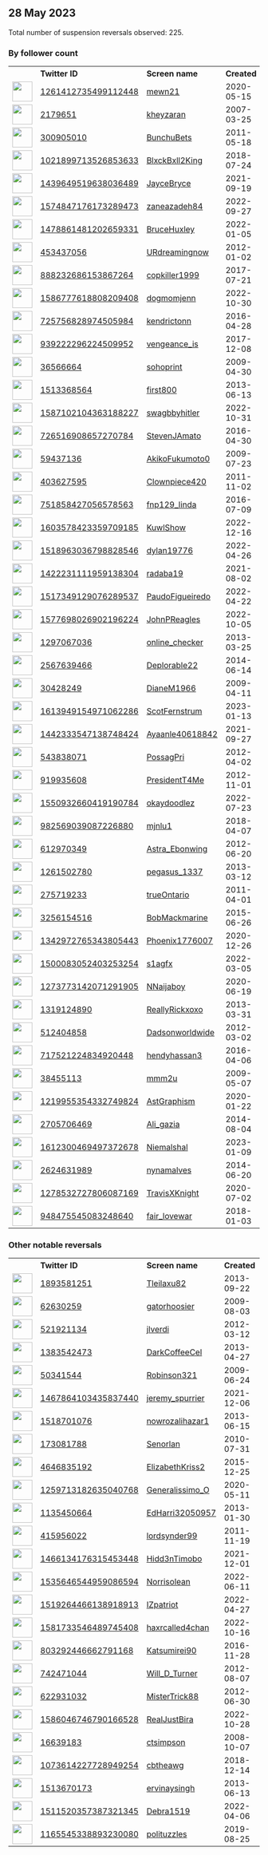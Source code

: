
## 28 May 2023
Total number of suspension reversals observed: 225.

### By follower count
<table><tr><th></th><th align="left">Twitter ID</th><th align="left">Screen name</th>
<th align="left">Created</th><th align="left">Status</th><th align="left">Suspended</th><th align="left">Followers</th>
<tr><td><a href="https://pbs.twimg.com/profile_images/1545244119496380418/zxmOKl4c_normal.jpg"><img src="https://pbs.twimg.com/profile_images/1545244119496380418/zxmOKl4c_normal.jpg" width="40px" height="40px" align="center"/></a></td><td><a href="https://twitter.com/intent/user?user_id=1261412735499112448">1261412735499112448</a></td><td><a href="https://twitter.com/mewn21">mewn21</a></td><td>2020-05-15</td><td align="center">🔒</td><td>2022-12-18</td><td>68551</td></tr>
<tr><td><a href="https://pbs.twimg.com/profile_images/1661365611925237760/zGniRxIO_normal.jpg"><img src="https://pbs.twimg.com/profile_images/1661365611925237760/zGniRxIO_normal.jpg" width="40px" height="40px" align="center"/></a></td><td><a href="https://twitter.com/intent/user?user_id=2179651">2179651</a></td><td><a href="https://twitter.com/kheyzaran">kheyzaran</a></td><td>2007-03-25</td><td align="center"></td><td>2023-03-08</td><td>19253</td></tr>
<tr><td><a href="https://pbs.twimg.com/profile_images/1640152497493794816/DiYuVVZ1_normal.jpg"><img src="https://pbs.twimg.com/profile_images/1640152497493794816/DiYuVVZ1_normal.jpg" width="40px" height="40px" align="center"/></a></td><td><a href="https://twitter.com/intent/user?user_id=300905010">300905010</a></td><td><a href="https://twitter.com/BunchuBets">BunchuBets</a></td><td>2011-05-18</td><td align="center"></td><td>2023-05-20</td><td>13953</td></tr>
<tr><td><a href="https://pbs.twimg.com/profile_images/1615879499521957890/ZoxjamWd_normal.jpg"><img src="https://pbs.twimg.com/profile_images/1615879499521957890/ZoxjamWd_normal.jpg" width="40px" height="40px" align="center"/></a></td><td><a href="https://twitter.com/intent/user?user_id=1021899713526853633">1021899713526853633</a></td><td><a href="https://twitter.com/BlxckBxll2King">BlxckBxll2King</a></td><td>2018-07-24</td><td align="center"></td><td>2023-05-03</td><td>13406</td></tr>
<tr><td><a href="https://pbs.twimg.com/profile_images/1617359520468008961/dcmG59kr_normal.jpg"><img src="https://pbs.twimg.com/profile_images/1617359520468008961/dcmG59kr_normal.jpg" width="40px" height="40px" align="center"/></a></td><td><a href="https://twitter.com/intent/user?user_id=1439649519638036489">1439649519638036489</a></td><td><a href="https://twitter.com/JayceBryce">JayceBryce</a></td><td>2021-09-19</td><td align="center"></td><td>2023-04-26</td><td>10179</td></tr>
<tr><td><a href="https://pbs.twimg.com/profile_images/1623350833042583552/6c5AeBQz_normal.jpg"><img src="https://pbs.twimg.com/profile_images/1623350833042583552/6c5AeBQz_normal.jpg" width="40px" height="40px" align="center"/></a></td><td><a href="https://twitter.com/intent/user?user_id=1574847176173289473">1574847176173289473</a></td><td><a href="https://twitter.com/zaneazadeh84">zaneazadeh84</a></td><td>2022-09-27</td><td align="center"></td><td>2023-05-25</td><td>9508</td></tr>
<tr><td><a href="https://pbs.twimg.com/profile_images/1663881698465947649/zrB1VxgQ_normal.jpg"><img src="https://pbs.twimg.com/profile_images/1663881698465947649/zrB1VxgQ_normal.jpg" width="40px" height="40px" align="center"/></a></td><td><a href="https://twitter.com/intent/user?user_id=1478861481202659331">1478861481202659331</a></td><td><a href="https://twitter.com/BruceHuxley">BruceHuxley</a></td><td>2022-01-05</td><td align="center"></td><td>2022-12-14</td><td>9142</td></tr>
<tr><td><a href="https://pbs.twimg.com/profile_images/1899736696/rocks_normal.jpg"><img src="https://pbs.twimg.com/profile_images/1899736696/rocks_normal.jpg" width="40px" height="40px" align="center"/></a></td><td><a href="https://twitter.com/intent/user?user_id=453437056">453437056</a></td><td><a href="https://twitter.com/URdreamingnow">URdreamingnow</a></td><td>2012-01-02</td><td align="center"></td><td>2023-05-22</td><td>8412</td></tr>
<tr><td><a href="https://pbs.twimg.com/profile_images/1658688494695501825/6RmG5pgs_normal.jpg"><img src="https://pbs.twimg.com/profile_images/1658688494695501825/6RmG5pgs_normal.jpg" width="40px" height="40px" align="center"/></a></td><td><a href="https://twitter.com/intent/user?user_id=888232686153867264">888232686153867264</a></td><td><a href="https://twitter.com/copkiller1999">copkiller1999</a></td><td>2017-07-21</td><td align="center"></td><td>2023-05-28</td><td>7414</td></tr>
<tr><td><a href="https://pbs.twimg.com/profile_images/1668616171502067712/KLK3FBfc_normal.jpg"><img src="https://pbs.twimg.com/profile_images/1668616171502067712/KLK3FBfc_normal.jpg" width="40px" height="40px" align="center"/></a></td><td><a href="https://twitter.com/intent/user?user_id=1586777618808209408">1586777618808209408</a></td><td><a href="https://twitter.com/dogmomjenn">dogmomjenn</a></td><td>2022-10-30</td><td align="center"></td><td>2023-05-21</td><td>6438</td></tr>
<tr><td><a href="https://pbs.twimg.com/profile_images/725757936698429440/8KNVQff4_normal.jpg"><img src="https://pbs.twimg.com/profile_images/725757936698429440/8KNVQff4_normal.jpg" width="40px" height="40px" align="center"/></a></td><td><a href="https://twitter.com/intent/user?user_id=725756828974505984">725756828974505984</a></td><td><a href="https://twitter.com/kendrictonn">kendrictonn</a></td><td>2016-04-28</td><td align="center"></td><td>2023-05-27</td><td>5923</td></tr>
<tr><td><a href="https://pbs.twimg.com/profile_images/1662822399320944641/kAEK2ny5_normal.jpg"><img src="https://pbs.twimg.com/profile_images/1662822399320944641/kAEK2ny5_normal.jpg" width="40px" height="40px" align="center"/></a></td><td><a href="https://twitter.com/intent/user?user_id=939222296224509952">939222296224509952</a></td><td><a href="https://twitter.com/vengeance_is">vengeance_is</a></td><td>2017-12-08</td><td align="center"></td><td></td><td>5793</td></tr>
<tr><td><a href="https://pbs.twimg.com/profile_images/1550080500349517825/oISWjQPh_normal.jpg"><img src="https://pbs.twimg.com/profile_images/1550080500349517825/oISWjQPh_normal.jpg" width="40px" height="40px" align="center"/></a></td><td><a href="https://twitter.com/intent/user?user_id=36566664">36566664</a></td><td><a href="https://twitter.com/sohoprint">sohoprint</a></td><td>2009-04-30</td><td align="center"></td><td>2022-11-23</td><td>5109</td></tr>
<tr><td><a href="https://pbs.twimg.com/profile_images/1612953598454910978/wVoX6HS1_normal.jpg"><img src="https://pbs.twimg.com/profile_images/1612953598454910978/wVoX6HS1_normal.jpg" width="40px" height="40px" align="center"/></a></td><td><a href="https://twitter.com/intent/user?user_id=1513368564">1513368564</a></td><td><a href="https://twitter.com/first800">first800</a></td><td>2013-06-13</td><td align="center"></td><td>2023-05-21</td><td>3797</td></tr>
<tr><td><a href="https://pbs.twimg.com/profile_images/1612585865540435968/SsUoMIFn_normal.jpg"><img src="https://pbs.twimg.com/profile_images/1612585865540435968/SsUoMIFn_normal.jpg" width="40px" height="40px" align="center"/></a></td><td><a href="https://twitter.com/intent/user?user_id=1587102104363188227">1587102104363188227</a></td><td><a href="https://twitter.com/swagbbyhitler">swagbbyhitler</a></td><td>2022-10-31</td><td align="center"></td><td>2023-05-22</td><td>3782</td></tr>
<tr><td><a href="https://pbs.twimg.com/profile_images/1591064713986719746/Ot0_si1X_normal.jpg"><img src="https://pbs.twimg.com/profile_images/1591064713986719746/Ot0_si1X_normal.jpg" width="40px" height="40px" align="center"/></a></td><td><a href="https://twitter.com/intent/user?user_id=726516908657270784">726516908657270784</a></td><td><a href="https://twitter.com/StevenJAmato">StevenJAmato</a></td><td>2016-04-30</td><td align="center"></td><td>2023-05-28</td><td>3383</td></tr>
<tr><td><a href="https://pbs.twimg.com/profile_images/1440979653317959685/5TLsRSYx_normal.jpg"><img src="https://pbs.twimg.com/profile_images/1440979653317959685/5TLsRSYx_normal.jpg" width="40px" height="40px" align="center"/></a></td><td><a href="https://twitter.com/intent/user?user_id=59437136">59437136</a></td><td><a href="https://twitter.com/AkikoFukumoto0">AkikoFukumoto0</a></td><td>2009-07-23</td><td align="center"></td><td>2023-05-27</td><td>3352</td></tr>
<tr><td><a href="https://pbs.twimg.com/profile_images/1664129846744842240/BgKXvHVf_normal.jpg"><img src="https://pbs.twimg.com/profile_images/1664129846744842240/BgKXvHVf_normal.jpg" width="40px" height="40px" align="center"/></a></td><td><a href="https://twitter.com/intent/user?user_id=403627595">403627595</a></td><td><a href="https://twitter.com/Clownpiece420">Clownpiece420</a></td><td>2011-11-02</td><td align="center"></td><td>2023-05-28</td><td>3096</td></tr>
<tr><td><a href="https://pbs.twimg.com/profile_images/1535737967624572930/AtBsyqsr_normal.jpg"><img src="https://pbs.twimg.com/profile_images/1535737967624572930/AtBsyqsr_normal.jpg" width="40px" height="40px" align="center"/></a></td><td><a href="https://twitter.com/intent/user?user_id=751858427056578563">751858427056578563</a></td><td><a href="https://twitter.com/fnp129_linda">fnp129_linda</a></td><td>2016-07-09</td><td align="center"></td><td>2022-08-04</td><td>2821</td></tr>
<tr><td><a href="https://pbs.twimg.com/profile_images/1603582423043809281/T2xkd5bv_normal.jpg"><img src="https://pbs.twimg.com/profile_images/1603582423043809281/T2xkd5bv_normal.jpg" width="40px" height="40px" align="center"/></a></td><td><a href="https://twitter.com/intent/user?user_id=1603578423359709185">1603578423359709185</a></td><td><a href="https://twitter.com/KuwlShow">KuwlShow</a></td><td>2022-12-16</td><td align="center"></td><td>2023-05-24</td><td>2710</td></tr>
<tr><td><a href="https://pbs.twimg.com/profile_images/1519034085414518786/D9ztwU9S_normal.jpg"><img src="https://pbs.twimg.com/profile_images/1519034085414518786/D9ztwU9S_normal.jpg" width="40px" height="40px" align="center"/></a></td><td><a href="https://twitter.com/intent/user?user_id=1518963036798828546">1518963036798828546</a></td><td><a href="https://twitter.com/dylan19776">dylan19776</a></td><td>2022-04-26</td><td align="center"></td><td>2023-03-09</td><td>2452</td></tr>
<tr><td><a href="https://pbs.twimg.com/profile_images/1471220017198895106/KGcG29xY_normal.jpg"><img src="https://pbs.twimg.com/profile_images/1471220017198895106/KGcG29xY_normal.jpg" width="40px" height="40px" align="center"/></a></td><td><a href="https://twitter.com/intent/user?user_id=1422231111959138304">1422231111959138304</a></td><td><a href="https://twitter.com/radaba19">radaba19</a></td><td>2021-08-02</td><td align="center"></td><td>2022-09-17</td><td>2419</td></tr>
<tr><td><a href="https://pbs.twimg.com/profile_images/1535803308237017093/oN6DzwwH_normal.jpg"><img src="https://pbs.twimg.com/profile_images/1535803308237017093/oN6DzwwH_normal.jpg" width="40px" height="40px" align="center"/></a></td><td><a href="https://twitter.com/intent/user?user_id=1517349129076289537">1517349129076289537</a></td><td><a href="https://twitter.com/PaudoFigueiredo">PaudoFigueiredo</a></td><td>2022-04-22</td><td align="center"></td><td>2022-10-18</td><td>2294</td></tr>
<tr><td><a href="https://pbs.twimg.com/profile_images/1577887678795767809/4h0fOrFw_normal.jpg"><img src="https://pbs.twimg.com/profile_images/1577887678795767809/4h0fOrFw_normal.jpg" width="40px" height="40px" align="center"/></a></td><td><a href="https://twitter.com/intent/user?user_id=1577698026902196224">1577698026902196224</a></td><td><a href="https://twitter.com/JohnPReagles">JohnPReagles</a></td><td>2022-10-05</td><td align="center"></td><td>2023-05-24</td><td>2116</td></tr>
<tr><td><a href="https://pbs.twimg.com/profile_images/378800000537355951/d71c46716564b356d11859675f9fb631_normal.png"><img src="https://pbs.twimg.com/profile_images/378800000537355951/d71c46716564b356d11859675f9fb631_normal.png" width="40px" height="40px" align="center"/></a></td><td><a href="https://twitter.com/intent/user?user_id=1297067036">1297067036</a></td><td><a href="https://twitter.com/online_checker">online_checker</a></td><td>2013-03-25</td><td align="center">🚫</td><td>2022-11-05</td><td>2074</td></tr>
<tr><td><a href="https://pbs.twimg.com/profile_images/1347695601400602624/48EBaYP5_normal.jpg"><img src="https://pbs.twimg.com/profile_images/1347695601400602624/48EBaYP5_normal.jpg" width="40px" height="40px" align="center"/></a></td><td><a href="https://twitter.com/intent/user?user_id=2567639466">2567639466</a></td><td><a href="https://twitter.com/Deplorable22">Deplorable22</a></td><td>2014-06-14</td><td align="center"></td><td>2022-11-10</td><td>1991</td></tr>
<tr><td><a href="https://pbs.twimg.com/profile_images/1471397858385530882/RL3LaLu7_normal.jpg"><img src="https://pbs.twimg.com/profile_images/1471397858385530882/RL3LaLu7_normal.jpg" width="40px" height="40px" align="center"/></a></td><td><a href="https://twitter.com/intent/user?user_id=30428249">30428249</a></td><td><a href="https://twitter.com/DianeM1966">DianeM1966</a></td><td>2009-04-11</td><td align="center"></td><td>2022-10-29</td><td>1850</td></tr>
<tr><td><a href="https://pbs.twimg.com/profile_images/1613949726130376704/1LGuGse2_normal.png"><img src="https://pbs.twimg.com/profile_images/1613949726130376704/1LGuGse2_normal.png" width="40px" height="40px" align="center"/></a></td><td><a href="https://twitter.com/intent/user?user_id=1613949154971062286">1613949154971062286</a></td><td><a href="https://twitter.com/ScotFernstrum">ScotFernstrum</a></td><td>2023-01-13</td><td align="center"></td><td>2023-05-25</td><td>1838</td></tr>
<tr><td><a href="https://pbs.twimg.com/profile_images/1669947210560073728/odi5D54i_normal.jpg"><img src="https://pbs.twimg.com/profile_images/1669947210560073728/odi5D54i_normal.jpg" width="40px" height="40px" align="center"/></a></td><td><a href="https://twitter.com/intent/user?user_id=1442333547138748424">1442333547138748424</a></td><td><a href="https://twitter.com/Ayaanle40618842">Ayaanle40618842</a></td><td>2021-09-27</td><td align="center"></td><td>2023-02-07</td><td>1719</td></tr>
<tr><td><a href="https://pbs.twimg.com/profile_images/1350976085681459201/ZYN219UT_normal.jpg"><img src="https://pbs.twimg.com/profile_images/1350976085681459201/ZYN219UT_normal.jpg" width="40px" height="40px" align="center"/></a></td><td><a href="https://twitter.com/intent/user?user_id=543838071">543838071</a></td><td><a href="https://twitter.com/PossagPri">PossagPri</a></td><td>2012-04-02</td><td align="center"></td><td>2022-12-04</td><td>1527</td></tr>
<tr><td><a href="https://pbs.twimg.com/profile_images/1347996493341487104/-PvNYrLZ_normal.jpg"><img src="https://pbs.twimg.com/profile_images/1347996493341487104/-PvNYrLZ_normal.jpg" width="40px" height="40px" align="center"/></a></td><td><a href="https://twitter.com/intent/user?user_id=919935608">919935608</a></td><td><a href="https://twitter.com/PresidentT4Me">PresidentT4Me</a></td><td>2012-11-01</td><td align="center"></td><td>2022-09-28</td><td>1507</td></tr>
<tr><td><a href="https://pbs.twimg.com/profile_images/1635915624458121219/GL1mF3eH_normal.jpg"><img src="https://pbs.twimg.com/profile_images/1635915624458121219/GL1mF3eH_normal.jpg" width="40px" height="40px" align="center"/></a></td><td><a href="https://twitter.com/intent/user?user_id=1550932660419190784">1550932660419190784</a></td><td><a href="https://twitter.com/okaydoodlez">okaydoodlez</a></td><td>2022-07-23</td><td align="center"></td><td>2023-05-23</td><td>1463</td></tr>
<tr><td><a href="https://pbs.twimg.com/profile_images/1668167637807890432/9dSsoYUi_normal.jpg"><img src="https://pbs.twimg.com/profile_images/1668167637807890432/9dSsoYUi_normal.jpg" width="40px" height="40px" align="center"/></a></td><td><a href="https://twitter.com/intent/user?user_id=982569039087226880">982569039087226880</a></td><td><a href="https://twitter.com/mjnlu1">mjnlu1</a></td><td>2018-04-07</td><td align="center"></td><td>2022-07-09</td><td>1447</td></tr>
<tr><td><a href="https://pbs.twimg.com/profile_images/1562924429633527808/mFxNT3GU_normal.jpg"><img src="https://pbs.twimg.com/profile_images/1562924429633527808/mFxNT3GU_normal.jpg" width="40px" height="40px" align="center"/></a></td><td><a href="https://twitter.com/intent/user?user_id=612970349">612970349</a></td><td><a href="https://twitter.com/Astra_Ebonwing">Astra_Ebonwing</a></td><td>2012-06-20</td><td align="center"></td><td>2023-05-27</td><td>1442</td></tr>
<tr><td><a href="https://pbs.twimg.com/profile_images/1664367301133574144/q3_w_9tU_normal.jpg"><img src="https://pbs.twimg.com/profile_images/1664367301133574144/q3_w_9tU_normal.jpg" width="40px" height="40px" align="center"/></a></td><td><a href="https://twitter.com/intent/user?user_id=1261502780">1261502780</a></td><td><a href="https://twitter.com/pegasus_1337">pegasus_1337</a></td><td>2013-03-12</td><td align="center"></td><td>2023-05-11</td><td>1386</td></tr>
<tr><td><a href="https://pbs.twimg.com/profile_images/1032102340264747008/136Is9mU_normal.jpg"><img src="https://pbs.twimg.com/profile_images/1032102340264747008/136Is9mU_normal.jpg" width="40px" height="40px" align="center"/></a></td><td><a href="https://twitter.com/intent/user?user_id=275719233">275719233</a></td><td><a href="https://twitter.com/trueOntario">trueOntario</a></td><td>2011-04-01</td><td align="center"></td><td>2023-02-02</td><td>1359</td></tr>
<tr><td><a href="https://pbs.twimg.com/profile_images/985289661412270080/12RFceG8_normal.jpg"><img src="https://pbs.twimg.com/profile_images/985289661412270080/12RFceG8_normal.jpg" width="40px" height="40px" align="center"/></a></td><td><a href="https://twitter.com/intent/user?user_id=3256154516">3256154516</a></td><td><a href="https://twitter.com/BobMackmarine">BobMackmarine</a></td><td>2015-06-26</td><td align="center"></td><td>2022-10-29</td><td>1325</td></tr>
<tr><td><a href="https://pbs.twimg.com/profile_images/1445051724453003264/ngZTQi67_normal.jpg"><img src="https://pbs.twimg.com/profile_images/1445051724453003264/ngZTQi67_normal.jpg" width="40px" height="40px" align="center"/></a></td><td><a href="https://twitter.com/intent/user?user_id=1342972765343805443">1342972765343805443</a></td><td><a href="https://twitter.com/Phoenix1776007">Phoenix1776007</a></td><td>2020-12-26</td><td align="center"></td><td>2022-09-21</td><td>1126</td></tr>
<tr><td><a href="https://pbs.twimg.com/profile_images/1654554254898495492/rydFL-vy_normal.jpg"><img src="https://pbs.twimg.com/profile_images/1654554254898495492/rydFL-vy_normal.jpg" width="40px" height="40px" align="center"/></a></td><td><a href="https://twitter.com/intent/user?user_id=1500083052403253254">1500083052403253254</a></td><td><a href="https://twitter.com/s1agfx">s1agfx</a></td><td>2022-03-05</td><td align="center"></td><td>2023-05-23</td><td>1043</td></tr>
<tr><td><a href="https://pbs.twimg.com/profile_images/1659006908064227328/I5EmEdG__normal.jpg"><img src="https://pbs.twimg.com/profile_images/1659006908064227328/I5EmEdG__normal.jpg" width="40px" height="40px" align="center"/></a></td><td><a href="https://twitter.com/intent/user?user_id=1273773142071291905">1273773142071291905</a></td><td><a href="https://twitter.com/NNaijaboy">NNaijaboy</a></td><td>2020-06-19</td><td align="center"></td><td>2022-04-03</td><td>1038</td></tr>
<tr><td><a href="https://pbs.twimg.com/profile_images/1280511488604680193/9oaDvCsr_normal.png"><img src="https://pbs.twimg.com/profile_images/1280511488604680193/9oaDvCsr_normal.png" width="40px" height="40px" align="center"/></a></td><td><a href="https://twitter.com/intent/user?user_id=1319124890">1319124890</a></td><td><a href="https://twitter.com/ReallyRickxoxo">ReallyRickxoxo</a></td><td>2013-03-31</td><td align="center"></td><td>2022-09-10</td><td>1008</td></tr>
<tr><td><a href="https://pbs.twimg.com/profile_images/1344678875670994948/FxL_ymul_normal.jpg"><img src="https://pbs.twimg.com/profile_images/1344678875670994948/FxL_ymul_normal.jpg" width="40px" height="40px" align="center"/></a></td><td><a href="https://twitter.com/intent/user?user_id=512404858">512404858</a></td><td><a href="https://twitter.com/Dadsonworldwide">Dadsonworldwide</a></td><td>2012-03-02</td><td align="center"></td><td>2022-10-28</td><td>999</td></tr>
<tr><td><a href="https://pbs.twimg.com/profile_images/1661336734821494784/XjClK7tO_normal.jpg"><img src="https://pbs.twimg.com/profile_images/1661336734821494784/XjClK7tO_normal.jpg" width="40px" height="40px" align="center"/></a></td><td><a href="https://twitter.com/intent/user?user_id=717521224834920448">717521224834920448</a></td><td><a href="https://twitter.com/hendyhassan3">hendyhassan3</a></td><td>2016-04-06</td><td align="center"></td><td>2023-05-21</td><td>971</td></tr>
<tr><td><a href="https://pbs.twimg.com/profile_images/542136719831613440/ueQVAK_h_normal.jpeg"><img src="https://pbs.twimg.com/profile_images/542136719831613440/ueQVAK_h_normal.jpeg" width="40px" height="40px" align="center"/></a></td><td><a href="https://twitter.com/intent/user?user_id=38455113">38455113</a></td><td><a href="https://twitter.com/mmm2u">mmm2u</a></td><td>2009-05-07</td><td align="center"></td><td></td><td>832</td></tr>
<tr><td><a href="https://pbs.twimg.com/profile_images/1670208980843388928/J688DLXx_normal.jpg"><img src="https://pbs.twimg.com/profile_images/1670208980843388928/J688DLXx_normal.jpg" width="40px" height="40px" align="center"/></a></td><td><a href="https://twitter.com/intent/user?user_id=1219955354332749824">1219955354332749824</a></td><td><a href="https://twitter.com/AstGraphism">AstGraphism</a></td><td>2020-01-22</td><td align="center"></td><td>2023-05-24</td><td>806</td></tr>
<tr><td><a href="https://pbs.twimg.com/profile_images/1391199598778126338/3USUj01X_normal.jpg"><img src="https://pbs.twimg.com/profile_images/1391199598778126338/3USUj01X_normal.jpg" width="40px" height="40px" align="center"/></a></td><td><a href="https://twitter.com/intent/user?user_id=2705706469">2705706469</a></td><td><a href="https://twitter.com/Ali_gazia">Ali_gazia</a></td><td>2014-08-04</td><td align="center"></td><td>2023-05-01</td><td>800</td></tr>
<tr><td><a href="https://pbs.twimg.com/profile_images/1664355673583263749/q_aj4cga_normal.jpg"><img src="https://pbs.twimg.com/profile_images/1664355673583263749/q_aj4cga_normal.jpg" width="40px" height="40px" align="center"/></a></td><td><a href="https://twitter.com/intent/user?user_id=1612300469497372678">1612300469497372678</a></td><td><a href="https://twitter.com/Niemalshal">Niemalshal</a></td><td>2023-01-09</td><td align="center"></td><td>2023-04-30</td><td>778</td></tr>
<tr><td><a href="https://pbs.twimg.com/profile_images/1562817225827966976/JHWptoFr_normal.jpg"><img src="https://pbs.twimg.com/profile_images/1562817225827966976/JHWptoFr_normal.jpg" width="40px" height="40px" align="center"/></a></td><td><a href="https://twitter.com/intent/user?user_id=2624631989">2624631989</a></td><td><a href="https://twitter.com/nynamalves">nynamalves</a></td><td>2014-06-20</td><td align="center"></td><td>2022-11-06</td><td>742</td></tr>
<tr><td><a href="https://pbs.twimg.com/profile_images/1609152878257618944/MFdmVLiV_normal.jpg"><img src="https://pbs.twimg.com/profile_images/1609152878257618944/MFdmVLiV_normal.jpg" width="40px" height="40px" align="center"/></a></td><td><a href="https://twitter.com/intent/user?user_id=1278532727806087169">1278532727806087169</a></td><td><a href="https://twitter.com/TravisXKnight">TravisXKnight</a></td><td>2020-07-02</td><td align="center"></td><td>2023-01-21</td><td>698</td></tr>
<tr><td><a href="https://pbs.twimg.com/profile_images/1648347258159775745/lQB429PK_normal.jpg"><img src="https://pbs.twimg.com/profile_images/1648347258159775745/lQB429PK_normal.jpg" width="40px" height="40px" align="center"/></a></td><td><a href="https://twitter.com/intent/user?user_id=948475545083248640">948475545083248640</a></td><td><a href="https://twitter.com/fair_lovewar">fair_lovewar</a></td><td>2018-01-03</td><td align="center"></td><td>2023-05-27</td><td>689</td></tr>
</table>

### Other notable reversals
<table><tr><th></th><th align="left">Twitter ID</th><th align="left">Screen name</th>
<th align="left">Created</th><th align="left">Status</th><th align="left">Suspended</th><th align="left">Followers</th>
<tr><td><a href="https://pbs.twimg.com/profile_images/1664380853777047560/ewfHnZgV_normal.jpg"><img src="https://pbs.twimg.com/profile_images/1664380853777047560/ewfHnZgV_normal.jpg" width="40px" height="40px" align="center"/></a></td><td><a href="https://twitter.com/intent/user?user_id=1893581251">1893581251</a></td><td><a href="https://twitter.com/Tleilaxu82">Tleilaxu82</a></td><td>2013-09-22</td><td align="center"></td><td>2022-07-10</td><td>243</td></tr>
<tr><td><a href="https://pbs.twimg.com/profile_images/983826174718726144/ZM2y5y17_normal.jpg"><img src="https://pbs.twimg.com/profile_images/983826174718726144/ZM2y5y17_normal.jpg" width="40px" height="40px" align="center"/></a></td><td><a href="https://twitter.com/intent/user?user_id=62630259">62630259</a></td><td><a href="https://twitter.com/gatorhoosier">gatorhoosier</a></td><td>2009-08-03</td><td align="center"></td><td>2023-05-24</td><td>532</td></tr>
<tr><td><a href="https://pbs.twimg.com/profile_images/1430909806001463296/qgJai3PE_normal.jpg"><img src="https://pbs.twimg.com/profile_images/1430909806001463296/qgJai3PE_normal.jpg" width="40px" height="40px" align="center"/></a></td><td><a href="https://twitter.com/intent/user?user_id=521921134">521921134</a></td><td><a href="https://twitter.com/jlverdi">jlverdi</a></td><td>2012-03-12</td><td align="center">🔒</td><td>2022-11-29</td><td>6</td></tr>
<tr><td><a href="https://pbs.twimg.com/profile_images/1534405414174982151/BKdYMmfm_normal.jpg"><img src="https://pbs.twimg.com/profile_images/1534405414174982151/BKdYMmfm_normal.jpg" width="40px" height="40px" align="center"/></a></td><td><a href="https://twitter.com/intent/user?user_id=1383542473">1383542473</a></td><td><a href="https://twitter.com/DarkCoffeeCel">DarkCoffeeCel</a></td><td>2013-04-27</td><td align="center"></td><td>2022-06-25</td><td>96</td></tr>
<tr><td><a href="https://pbs.twimg.com/profile_images/1133998483571126272/s9mXLXfe_normal.jpg"><img src="https://pbs.twimg.com/profile_images/1133998483571126272/s9mXLXfe_normal.jpg" width="40px" height="40px" align="center"/></a></td><td><a href="https://twitter.com/intent/user?user_id=50341544">50341544</a></td><td><a href="https://twitter.com/Robinson321">Robinson321</a></td><td>2009-06-24</td><td align="center">🔒</td><td>2023-05-28</td><td>15</td></tr>
<tr><td><a href="https://pbs.twimg.com/profile_images/1533880867990421504/YZ4Q2LLo_normal.jpg"><img src="https://pbs.twimg.com/profile_images/1533880867990421504/YZ4Q2LLo_normal.jpg" width="40px" height="40px" align="center"/></a></td><td><a href="https://twitter.com/intent/user?user_id=1467864103435837440">1467864103435837440</a></td><td><a href="https://twitter.com/jeremy_spurrier">jeremy_spurrier</a></td><td>2021-12-06</td><td align="center"></td><td>2023-05-24</td><td>542</td></tr>
<tr><td><a href="https://pbs.twimg.com/profile_images/1055178867172954112/AtXmmJYf_normal.jpg"><img src="https://pbs.twimg.com/profile_images/1055178867172954112/AtXmmJYf_normal.jpg" width="40px" height="40px" align="center"/></a></td><td><a href="https://twitter.com/intent/user?user_id=1518701076">1518701076</a></td><td><a href="https://twitter.com/nowrozalihazar1">nowrozalihazar1</a></td><td>2013-06-15</td><td align="center"></td><td>2023-04-04</td><td>387</td></tr>
<tr><td><a href="https://pbs.twimg.com/profile_images/1604405842169991168/QeFlxA9x_normal.jpg"><img src="https://pbs.twimg.com/profile_images/1604405842169991168/QeFlxA9x_normal.jpg" width="40px" height="40px" align="center"/></a></td><td><a href="https://twitter.com/intent/user?user_id=173081788">173081788</a></td><td><a href="https://twitter.com/Senorlan">Senorlan</a></td><td>2010-07-31</td><td align="center"></td><td>2023-05-27</td><td>150</td></tr>
<tr><td><a href="https://abs.twimg.com/sticky/default_profile_images/default_profile_normal.png"><img src="https://abs.twimg.com/sticky/default_profile_images/default_profile_normal.png" width="40px" height="40px" align="center"/></a></td><td><a href="https://twitter.com/intent/user?user_id=4646835192">4646835192</a></td><td><a href="https://twitter.com/ElizabethKriss2">ElizabethKriss2</a></td><td>2015-12-25</td><td align="center"></td><td>2023-04-08</td><td>15</td></tr>
<tr><td><a href="https://pbs.twimg.com/profile_images/1587476769791172609/gwOlMRlj_normal.jpg"><img src="https://pbs.twimg.com/profile_images/1587476769791172609/gwOlMRlj_normal.jpg" width="40px" height="40px" align="center"/></a></td><td><a href="https://twitter.com/intent/user?user_id=1259713182635040768">1259713182635040768</a></td><td><a href="https://twitter.com/Generalissimo_O">Generalissimo_O</a></td><td>2020-05-11</td><td align="center"></td><td>2023-05-28</td><td>132</td></tr>
<tr><td><a href="https://pbs.twimg.com/profile_images/882972810993426432/_dgyctcZ_normal.jpg"><img src="https://pbs.twimg.com/profile_images/882972810993426432/_dgyctcZ_normal.jpg" width="40px" height="40px" align="center"/></a></td><td><a href="https://twitter.com/intent/user?user_id=1135450664">1135450664</a></td><td><a href="https://twitter.com/EdHarri32050957">EdHarri32050957</a></td><td>2013-01-30</td><td align="center"></td><td>2023-05-24</td><td>294</td></tr>
<tr><td><a href="https://pbs.twimg.com/profile_images/1614461773511364608/BXyk9JlZ_normal.jpg"><img src="https://pbs.twimg.com/profile_images/1614461773511364608/BXyk9JlZ_normal.jpg" width="40px" height="40px" align="center"/></a></td><td><a href="https://twitter.com/intent/user?user_id=415956022">415956022</a></td><td><a href="https://twitter.com/lordsynder99">lordsynder99</a></td><td>2011-11-19</td><td align="center"></td><td>2023-05-25</td><td>82</td></tr>
<tr><td><a href="https://pbs.twimg.com/profile_images/1551968936874360837/GPT11N5A_normal.jpg"><img src="https://pbs.twimg.com/profile_images/1551968936874360837/GPT11N5A_normal.jpg" width="40px" height="40px" align="center"/></a></td><td><a href="https://twitter.com/intent/user?user_id=1466134176315453448">1466134176315453448</a></td><td><a href="https://twitter.com/Hidd3nTimobo">Hidd3nTimobo</a></td><td>2021-12-01</td><td align="center"></td><td>2022-09-04</td><td>454</td></tr>
<tr><td><a href="https://pbs.twimg.com/profile_images/1535646672507883521/P5Pe7pht_normal.png"><img src="https://pbs.twimg.com/profile_images/1535646672507883521/P5Pe7pht_normal.png" width="40px" height="40px" align="center"/></a></td><td><a href="https://twitter.com/intent/user?user_id=1535646544959086594">1535646544959086594</a></td><td><a href="https://twitter.com/Norrisolean">Norrisolean</a></td><td>2022-06-11</td><td align="center"></td><td>2022-12-25</td><td>9</td></tr>
<tr><td><a href="https://pbs.twimg.com/profile_images/1520261572064546816/bf4ihhlq_normal.jpg"><img src="https://pbs.twimg.com/profile_images/1520261572064546816/bf4ihhlq_normal.jpg" width="40px" height="40px" align="center"/></a></td><td><a href="https://twitter.com/intent/user?user_id=1519264466138918913">1519264466138918913</a></td><td><a href="https://twitter.com/IZpatriot">IZpatriot</a></td><td>2022-04-27</td><td align="center"></td><td>2022-10-20</td><td>149</td></tr>
<tr><td><a href="https://pbs.twimg.com/profile_images/1581734335882878977/SA_xijZD_normal.jpg"><img src="https://pbs.twimg.com/profile_images/1581734335882878977/SA_xijZD_normal.jpg" width="40px" height="40px" align="center"/></a></td><td><a href="https://twitter.com/intent/user?user_id=1581733546489745408">1581733546489745408</a></td><td><a href="https://twitter.com/haxrcalled4chan">haxrcalled4chan</a></td><td>2022-10-16</td><td align="center"></td><td>2022-11-29</td><td>58</td></tr>
<tr><td><a href="https://pbs.twimg.com/profile_images/1636916782622732289/vN2VGDK5_normal.jpg"><img src="https://pbs.twimg.com/profile_images/1636916782622732289/vN2VGDK5_normal.jpg" width="40px" height="40px" align="center"/></a></td><td><a href="https://twitter.com/intent/user?user_id=803292446662791168">803292446662791168</a></td><td><a href="https://twitter.com/Katsumirei90">Katsumirei90</a></td><td>2016-11-28</td><td align="center"></td><td>2023-05-28</td><td>277</td></tr>
<tr><td><a href="https://pbs.twimg.com/profile_images/1318206221757812736/QHzDrZbe_normal.jpg"><img src="https://pbs.twimg.com/profile_images/1318206221757812736/QHzDrZbe_normal.jpg" width="40px" height="40px" align="center"/></a></td><td><a href="https://twitter.com/intent/user?user_id=742471044">742471044</a></td><td><a href="https://twitter.com/Will_D_Turner">Will_D_Turner</a></td><td>2012-08-07</td><td align="center"></td><td>2023-04-08</td><td>104</td></tr>
<tr><td><a href="https://pbs.twimg.com/profile_images/1643330550441078784/p3tHxKAl_normal.png"><img src="https://pbs.twimg.com/profile_images/1643330550441078784/p3tHxKAl_normal.png" width="40px" height="40px" align="center"/></a></td><td><a href="https://twitter.com/intent/user?user_id=622931032">622931032</a></td><td><a href="https://twitter.com/MisterTrick88">MisterTrick88</a></td><td>2012-06-30</td><td align="center"></td><td>2023-04-20</td><td>57</td></tr>
<tr><td><a href="https://pbs.twimg.com/profile_images/1586046958505967616/-7RZq6Zf_normal.jpg"><img src="https://pbs.twimg.com/profile_images/1586046958505967616/-7RZq6Zf_normal.jpg" width="40px" height="40px" align="center"/></a></td><td><a href="https://twitter.com/intent/user?user_id=1586046746790166528">1586046746790166528</a></td><td><a href="https://twitter.com/RealJustBira">RealJustBira</a></td><td>2022-10-28</td><td align="center"></td><td>2022-11-21</td><td>30</td></tr>
<tr><td><a href="https://pbs.twimg.com/profile_images/2628045349/c5c1edc43409e1a94c5476d92569c149_normal.png"><img src="https://pbs.twimg.com/profile_images/2628045349/c5c1edc43409e1a94c5476d92569c149_normal.png" width="40px" height="40px" align="center"/></a></td><td><a href="https://twitter.com/intent/user?user_id=16639183">16639183</a></td><td><a href="https://twitter.com/ctsimpson">ctsimpson</a></td><td>2008-10-07</td><td align="center"></td><td>2023-01-15</td><td>133</td></tr>
<tr><td><a href="https://abs.twimg.com/sticky/default_profile_images/default_profile_normal.png"><img src="https://abs.twimg.com/sticky/default_profile_images/default_profile_normal.png" width="40px" height="40px" align="center"/></a></td><td><a href="https://twitter.com/intent/user?user_id=1073614227728949254">1073614227728949254</a></td><td><a href="https://twitter.com/cbtheawg">cbtheawg</a></td><td>2018-12-14</td><td align="center"></td><td>2022-10-29</td><td>392</td></tr>
<tr><td><a href="https://pbs.twimg.com/profile_images/1658040834850439169/MWivaECH_normal.jpg"><img src="https://pbs.twimg.com/profile_images/1658040834850439169/MWivaECH_normal.jpg" width="40px" height="40px" align="center"/></a></td><td><a href="https://twitter.com/intent/user?user_id=1513670173">1513670173</a></td><td><a href="https://twitter.com/ervinaysingh">ervinaysingh</a></td><td>2013-06-13</td><td align="center">🔒</td><td>2022-12-12</td><td>63</td></tr>
<tr><td><a href="https://pbs.twimg.com/profile_images/1666610771399262209/_9paWiuy_normal.jpg"><img src="https://pbs.twimg.com/profile_images/1666610771399262209/_9paWiuy_normal.jpg" width="40px" height="40px" align="center"/></a></td><td><a href="https://twitter.com/intent/user?user_id=1511520357387321345">1511520357387321345</a></td><td><a href="https://twitter.com/Debra1519">Debra1519</a></td><td>2022-04-06</td><td align="center"></td><td>2023-02-16</td><td>11</td></tr>
<tr><td><a href="https://pbs.twimg.com/profile_images/1574894780630327297/GWp06UTT_normal.jpg"><img src="https://pbs.twimg.com/profile_images/1574894780630327297/GWp06UTT_normal.jpg" width="40px" height="40px" align="center"/></a></td><td><a href="https://twitter.com/intent/user?user_id=1165545338893230080">1165545338893230080</a></td><td><a href="https://twitter.com/polituzzles">polituzzles</a></td><td>2019-08-25</td><td align="center"></td><td>2022-09-30</td><td>426</td></tr>
</table>
